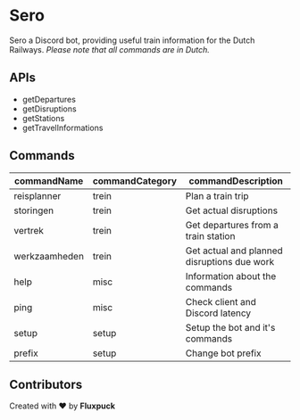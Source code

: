 # Sero
Sero a Discord bot, providing useful train information for the Dutch Railways.
*Please note that all commands are in Dutch.*

## APIs
* getDepartures
* getDisruptions
* getStations
* getTravelInformations

## Commands
| commandName | commandCategory | commandDescription |
| ------------- | ------------- | ------------- |
| reisplanner | trein | Plan a train trip |
| storingen | trein | Get actual disruptions |
| vertrek | trein | Get departures from a train station |
| werkzaamheden | trein | Get actual and planned disruptions due work |
| help | misc | Information about the commands | 
| ping | misc | Check client and Discord latency |
| setup | setup | Setup the bot and it's commands |
| prefix | setup | Change bot prefix |

## Contributors
Created with ❤ by **Fluxpuck**
